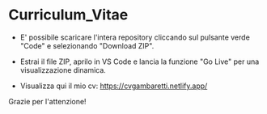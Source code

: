 # Curriculum_Vitae
* E' possibile scaricare l'intera repository cliccando sul pulsante verde "Code" e selezionando "Download ZIP".
* Estrai il file ZIP, aprilo in VS Code e lancia la funzione "Go Live" per una visualizzazione dinamica.

* Visualizza qui il mio cv: https://cvgambaretti.netlify.app/

Grazie per l'attenzione!
